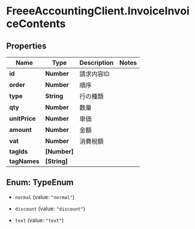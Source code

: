 # FreeeAccountingClient.InvoiceInvoiceContents

## Properties
Name | Type | Description | Notes
------------ | ------------- | ------------- | -------------
**id** | **Number** | 請求内容ID | 
**order** | **Number** | 順序 | 
**type** | **String** | 行の種類 | 
**qty** | **Number** | 数量 | 
**unitPrice** | **Number** | 単価 | 
**amount** | **Number** | 金額 | 
**vat** | **Number** | 消費税額 | 
**tagIds** | **[Number]** |  | 
**tagNames** | **[String]** |  | 


<a name="TypeEnum"></a>
## Enum: TypeEnum


* `normal` (value: `"normal"`)

* `discount` (value: `"discount"`)

* `text` (value: `"text"`)





